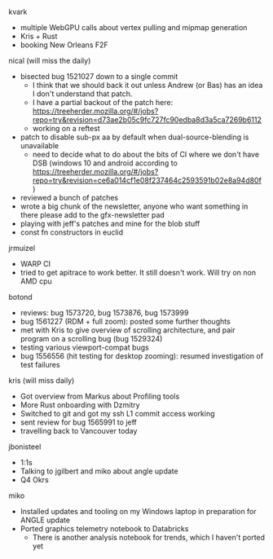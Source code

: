 kvark
  * multiple WebGPU calls about vertex pulling and mipmap generation
  * Kris + Rust
  * booking New Orleans F2F

nical (will miss the daily)
  * bisected bug 1521027 down to a single commit
    * I think that we should back it out unless Andrew (or Bas) has an idea I don't understand that patch.
    * I have a partial backout of the patch here: https://treeherder.mozilla.org/#/jobs?repo=try&revision=d73ae2b05c9fc727fc90edba8d3a5ca7269b6112
    * working on a reftest
  * patch to disable sub-px aa by default when dual-source-blending is unavailable
    * need to decide what to do about the bits of CI where we don't have DSB (windows 10 and android according to https://treeherder.mozilla.org/#/jobs?repo=try&revision=ce6a014cf1e08f237464c2593591b02e8a94d80f )
  * reviewed a bunch of patches
  * wrote a big chunk of the newsletter, anyone who want something in there please add to the gfx-newsletter pad
  * playing with jeff's patches and mine for the blob stuff
  * const fn constructors in euclid

jrmuizel
  * WARP CI
  * tried to get apitrace to work better. It still doesn't work. Will try on non AMD cpu

botond
  * reviews: bug 1573720, bug 1573876, bug 1573999 
  * bug 1561227 (RDM + full zoom): posted some further thoughts 
  * met with Kris to give overview of scrolling architecture, and pair program on a scrolling bug (bug 1529324) 
  * testing various viewport-compat bugs 
  * bug 1556556 (hit testing for desktop zooming): resumed investigation of test failures

kris (will miss daily)
  * Got overview from Markus about Profiling tools
  * More Rust onboarding with Dzmitry
  * Switched to git and got my ssh L1 commit access working
  * sent review for bug 1565991 to jeff
  * travelling back to Vancouver today

jbonisteel
  * 1:1s
  * Talking to jgilbert and miko about angle update
  * Q4 Okrs

miko
  * Installed updates and tooling on my Windows laptop in preparation for ANGLE update
  * Ported graphics telemetry notebook to Databricks
    * There is another analysis notebook for trends, which I haven't ported yet
